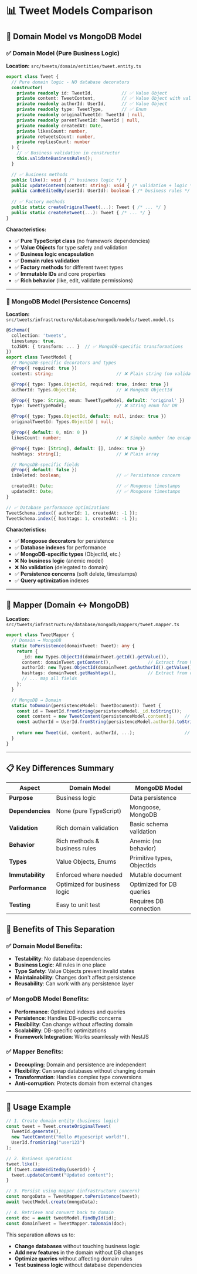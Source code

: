 # 📊 Tweet Models Comparison

## 🎯 Domain Model vs MongoDB Model

### ✅ Domain Model (Pure Business Logic)
**Location:** `src/tweets/domain/entities/tweet.entity.ts`

```typescript
export class Tweet {
  // Pure domain logic - NO database decorators
  constructor(
    private readonly id: TweetId,           // ✅ Value Object
    private content: TweetContent,          // ✅ Value Object with validation
    private readonly authorId: UserId,      // ✅ Value Object
    private readonly type: TweetType,       // ✅ Enum
    private readonly originalTweetId: TweetId | null,
    private readonly parentTweetId: TweetId | null,
    private readonly createdAt: Date,
    private likesCount: number,
    private retweetsCount: number,
    private repliesCount: number
  ) {
    // ✅ Business validation in constructor
    this.validateBusinessRules();
  }

  // ✅ Business methods
  public like(): void { /* business logic */ }
  public updateContent(content: string): void { /* validation + logic */ }
  public canBeEditedBy(userId: UserId): boolean { /* business rules */ }
  
  // ✅ Factory methods
  public static createOriginalTweet(...): Tweet { /* ... */ }
  public static createRetweet(...): Tweet { /* ... */ }
}
```

**Characteristics:**
- ✅ **Pure TypeScript class** (no framework dependencies)
- ✅ **Value Objects** for type safety and validation
- ✅ **Business logic encapsulation** 
- ✅ **Domain rules validation**
- ✅ **Factory methods** for different tweet types
- ✅ **Immutable IDs** and core properties
- ✅ **Rich behavior** (like, edit, validate permissions)

---

### 🔧 MongoDB Model (Persistence Concerns)
**Location:** `src/tweets/infrastructure/database/mongodb/models/tweet.model.ts`

```typescript
@Schema({ 
  collection: 'tweets',
  timestamps: true,
  toJSON: { transform: ... }  // ✅ MongoDB-specific transformations
})
export class TweetModel {
  // MongoDB-specific decorators and types
  @Prop({ required: true })
  content: string;                        // ❌ Plain string (no validation)

  @Prop({ type: Types.ObjectId, required: true, index: true })
  authorId: Types.ObjectId;               // ❌ MongoDB ObjectId

  @Prop({ type: String, enum: TweetTypeModel, default: 'original' })
  type: TweetTypeModel;                   // ❌ String enum for DB

  @Prop({ type: Types.ObjectId, default: null, index: true })
  originalTweetId: Types.ObjectId | null;

  @Prop({ default: 0, min: 0 })
  likesCount: number;                     // ❌ Simple number (no encapsulation)

  @Prop({ type: [String], default: [], index: true })
  hashtags: string[];                     // ❌ Plain array

  // MongoDB-specific fields
  @Prop({ default: false })
  isDeleted: boolean;                     // ✅ Persistence concern

  createdAt: Date;                        // ✅ Mongoose timestamps
  updatedAt: Date;                        // ✅ Mongoose timestamps
}

// ✅ Database performance optimizations
TweetSchema.index({ authorId: 1, createdAt: -1 });
TweetSchema.index({ hashtags: 1, createdAt: -1 });
```

**Characteristics:**
- ✅ **Mongoose decorators** for persistence
- ✅ **Database indexes** for performance
- ✅ **MongoDB-specific types** (ObjectId, etc.)
- ❌ **No business logic** (anemic model)
- ❌ **No validation** (delegated to domain)
- ✅ **Persistence concerns** (soft delete, timestamps)
- ✅ **Query optimization** indexes

---

## 🔄 Mapper (Domain ↔ MongoDB)
**Location:** `src/tweets/infrastructure/database/mongodb/mappers/tweet.mapper.ts`

```typescript
export class TweetMapper {
  // Domain → MongoDB
  static toPersistence(domainTweet: Tweet): any {
    return {
      _id: new Types.ObjectId(domainTweet.getId().getValue()),
      content: domainTweet.getContent(),              // Extract from Value Object
      authorId: new Types.ObjectId(domainTweet.getAuthorId().getValue()),
      hashtags: domainTweet.getHashtags(),            // Extract from domain
      // ... map all fields
    };
  }

  // MongoDB → Domain
  static toDomain(persistenceModel: TweetDocument): Tweet {
    const id = TweetId.fromString(persistenceModel._id.toString());
    const content = new TweetContent(persistenceModel.content);     // Create Value Object
    const authorId = UserId.fromString(persistenceModel.authorId.toString());
    
    return new Tweet(id, content, authorId, ...);                   // Rich domain object
  }
}
```

---

## 📋 Key Differences Summary

| Aspect | Domain Model | MongoDB Model |
|--------|-------------|---------------|
| **Purpose** | Business logic | Data persistence |
| **Dependencies** | None (pure TypeScript) | Mongoose, MongoDB |
| **Validation** | Rich domain validation | Basic schema validation |
| **Behavior** | Rich methods & business rules | Anemic (no behavior) |
| **Types** | Value Objects, Enums | Primitive types, ObjectIds |
| **Immutability** | Enforced where needed | Mutable document |
| **Performance** | Optimized for business logic | Optimized for DB queries |
| **Testing** | Easy to unit test | Requires DB connection |

## 🎯 Benefits of This Separation

### ✅ **Domain Model Benefits:**
- **Testability**: No database dependencies
- **Business Logic**: All rules in one place
- **Type Safety**: Value Objects prevent invalid states
- **Maintainability**: Changes don't affect persistence
- **Reusability**: Can work with any persistence layer

### ✅ **MongoDB Model Benefits:**
- **Performance**: Optimized indexes and queries
- **Persistence**: Handles DB-specific concerns
- **Flexibility**: Can change without affecting domain
- **Scalability**: DB-specific optimizations
- **Framework Integration**: Works seamlessly with NestJS

### ✅ **Mapper Benefits:**
- **Decoupling**: Domain and persistence are independent
- **Flexibility**: Can swap databases without changing domain
- **Transformation**: Handles complex type conversions
- **Anti-corruption**: Protects domain from external changes

---

## 🚀 Usage Example

```typescript
// 1. Create domain entity (business logic)
const tweet = Tweet.createOriginalTweet(
  TweetId.generate(),
  new TweetContent("Hello #typescript world!"),
  UserId.fromString("user123")
);

// 2. Business operations
tweet.like();
if (tweet.canBeEditedBy(userId)) {
  tweet.updateContent("Updated content");
}

// 3. Persist using mapper (infrastructure concern)
const mongoData = TweetMapper.toPersistence(tweet);
await tweetModel.create(mongoData);

// 4. Retrieve and convert back to domain
const doc = await tweetModel.findById(id);
const domainTweet = TweetMapper.toDomain(doc);
```

This separation allows us to:
- **Change databases** without touching business logic
- **Add new features** in the domain without DB changes  
- **Optimize queries** without affecting domain rules
- **Test business logic** without database dependencies